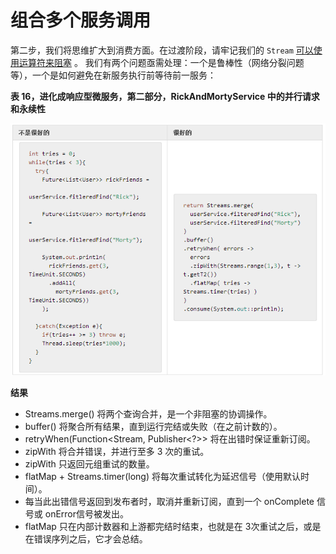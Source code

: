 # 组合多个服务调用

第二步，我们将思维扩大到消费方面。在过渡阶段，请牢记我们的 `Stream` [可以使用运算符来阻塞](http://projectreactor.mydoc.io/?v=10626&t=44507) 。 我们有两个问题亟需处理：一个是鲁棒性（网络分裂问题等），一个是如何避免在新服务执行前等待前一服务：

**表 16，进化成响应型微服务，第二部分，RickAndMortyService 中的并行请求和永续性**

![](images/36.png)

**结果**

- Streams.merge() 将两个查询合并，是一个非阻塞的协调操作。
- buffer() 将聚合所有结果，直到运行完结或失败（在之前计数的）。
- retryWhen(Function<Stream<Throwable>, Publisher<?>> 将在出错时保证重新订阅。
 - zipWith 将合并错误，并进行至多 3 次的重试。
 - zipWith 只返回元组重试的数量。
 - flatMap + Streams.timer(long) 将每次重试转化为延迟信号（使用默认时间）。
 - 每当此出错信号返回到发布者时，取消并重新订阅，直到一个 onComplete 信号或 onError信号被发出。
 - flatMap 只在内部计数器和上游都完结时结束，也就是在 3次重试之后，或是在错误序列之后，它才会总结。